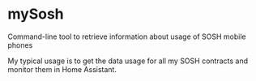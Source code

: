 # mySosh
Command-line tool to retrieve information about usage of SOSH mobile phones

My typical usage is to get the data usage for all my SOSH contracts and monitor them
in Home Assistant.

